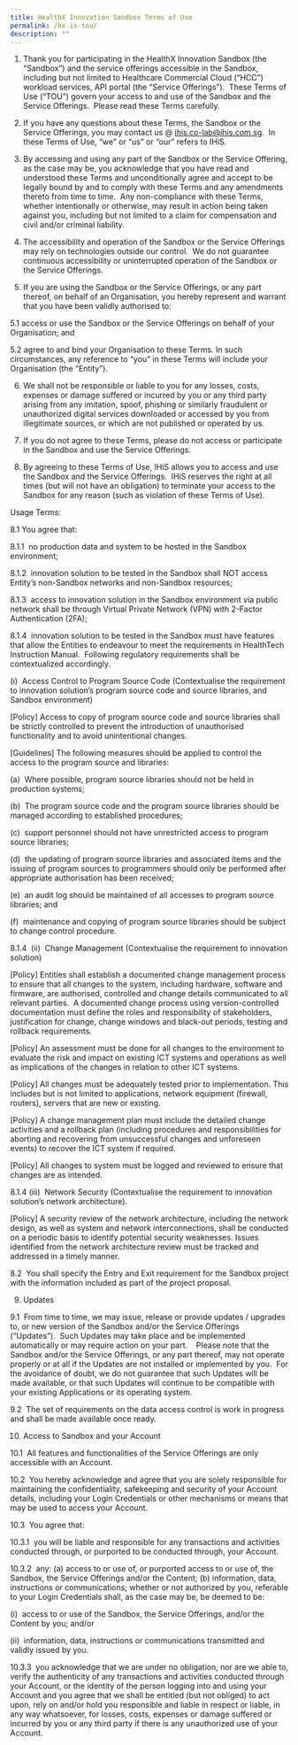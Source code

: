 ```yaml
---
title: HealthX Innovation Sandbox Terms of Use
permalink: /hx-is-tou/
description: ""
---
```

1. Thank you for participating in the HealthX Innovation Sandbox (the “Sandbox”) and the service offerings accessible in the Sandbox, including but not limited to Healthcare Commercial Cloud (“HCC”) workload services, API portal (the “Service Offerings”).  These Terms of Use (“TOU”) govern your access to and use of the Sandbox and the Service Offerings.  Please read these Terms carefully.

2. If you have any questions about these Terms, the Sandbox or the Service Offerings, you may contact us @ [ihis.co-lab@ihis.com.sg](mailto:ihis.co-lab@ihis.com.sg).  In these Terms of Use, “we” or “us” or “our” refers to IHiS.  

3. By accessing and using any part of the Sandbox or the Service Offering, as the case may be, you acknowledge that you have read and understood these Terms and unconditionally agree and accept to be legally bound by and to comply with these Terms and any amendments thereto from time to time.  Any non-compliance with these Terms, whether intentionally or otherwise, may result in action being taken against you, including but not limited to a claim for compensation and civil and/or criminal liability.

4. The accessibility and operation of the Sandbox or the Service Offerings may rely on technologies outside our control.  We do not guarantee continuous accessibility or uninterrupted operation of the Sandbox or the Service Offerings.

5. If you are using the Sandbox or the Service Offerings, or any part thereof, on behalf of an Organisation, you hereby represent and warrant that you have been validly authorised to: 

5.1 access or use the Sandbox or the Service Offerings on behalf of your Organisation; and

5.2 agree to and bind your Organisation to these Terms. In such circumstances, any reference to “you” in these Terms will include your Organisation (the “Entity”).

6. We shall not be responsible or liable to you for any losses, costs, expenses or damage suffered or incurred by you or any third party arising from any imitation, spoof, phishing or similarly fraudulent or unauthorized digital services downloaded or accessed by you from illegitimate sources, or which are not published or operated by us.

7. If you do not agree to these Terms, please do not access or participate in the Sandbox and use the Service Offerings.

8. By agreeing to these Terms of Use, IHiS allows you to access and use the Sandbox and the Service Offerings.  IHiS reserves the right at all times (but will not have an obligation) to terminate your access to the Sandbox for any reason (such as violation of these Terms of Use).

Usage Terms:

8.1 You agree that:

8.1.1  no production data and system to be hosted in the Sandbox environment;

8.1.2  innovation solution to be tested in the Sandbox shall NOT access Entity’s non-Sandbox networks and non-Sandbox resources;

8.1.3  access to innovation solution in the Sandbox environment via public network shall be through Virtual Private Network (VPN) with 2-Factor Authentication (2FA);

8.1.4  innovation solution to be tested in the Sandbox must have features that allow the Entities to endeavour to meet the requirements in HealthTech Instruction Manual.  Following regulatory requirements shall be contextualized accordingly. 

(i)  Access Control to Program Source Code (Contextualise the requirement to innovation solution’s program source code and source libraries, and Sandbox environment) 
	
[Policy] Access to copy of program source code and source libraries shall be strictly controlled to prevent the introduction of unauthorised functionality and to avoid unintentional changes.

[Guidelines] The following measures should be applied to control the access to the program source and libraries:

(a)  Where possible, program source libraries should not be held in production systems;

(b)  The program source code and the program source libraries should be managed according to established procedures;

(c)  support personnel should not have unrestricted access to program source libraries;

(d)  the updating of program source libraries and associated items and the issuing of program sources to programmers should only be performed after appropriate authorisation has been received;

(e)  an audit log should be maintained of all accesses to program source libraries; and

(f)  maintenance and copying of program source libraries should be subject to change control procedure.


8.1.4  (ii)  Change Management (Contextualise the requirement to innovation solution)

[Policy] Entities shall establish a documented change management process to ensure that all changes to the system, including hardware, software and firmware, are authorised, controlled and change details communicated to all relevant parties.  A documented change process using version-controlled documentation must define the roles and responsibility of stakeholders, justification for change, change windows and black-out periods, testing and rollback requirements.

[Policy] An assessment must be done for all changes to the environment to evaluate the risk and impact on existing ICT systems and operations as well as implications of the changes in relation to other ICT systems.

[Policy] All changes must be adequately tested prior to implementation. This includes but is not limited to applications, network equipment (firewall, routers), servers that are new or existing.

[Policy] A change management plan must include the detailed change activities and a rollback plan (including procedures and responsibilities for aborting and recovering from unsuccessful changes and unforeseen events) to recover the ICT system if required.

[Policy] All changes to system must be logged and reviewed to ensure that changes are as intended.

8.1.4  (iii)  Network Security (Contextualise the requirement to innovation solution’s network architecture).

[Policy] A security review of the network architecture, including the network design, as well as system and network interconnections, shall be conducted on a periodic basis to identify potential security weaknesses. Issues identified from the network architecture review must be tracked and addressed in a timely manner.

8.2  You shall specify the Entry and Exit requirement for the Sandbox project with the information included as part of the project proposal.

   

9. Updates

9.1  From time to time, we may issue, release or provide updates / upgrades to, or new version of the Sandbox and/or the Service Offerings (“Updates”).  Such Updates may take place and be implemented automatically or may require action on your part.    Please note that the Sandbox and/or the Service Offerings, or any part thereof, may not operate properly or at all if the Updates are not installed or implemented by you.  For the avoidance of doubt, we do not guarantee that such Updates will be made available, or that such Updates will continue to be compatible with your existing Applications or its operating system.   

9.2  The set of requirements on the data access control is work in progress and shall be made available once ready.

   
10. Access to Sandbox and your Account

10.1  All features and functionalities of the Service Offerings are only accessible with an Account.

10.2  You hereby acknowledge and agree that you are solely responsible for maintaining the confidentiality, safekeeping and security of your Account details, including your Login Credentials or other mechanisms or means that may be used to access your Account.

10.3  You agree that:

10.3.1  you will be liable and responsible for any transactions and activities conducted through, or purported to be conducted through, your Account.

10.3.2  any: (a) access to or use of, or purported access to or use of, the Sandbox, the Service Offerings and/or the Content; (b) information, data, instructions or communications; whether or not authorized by you, referable to your Login Credentials shall, as the case may be, be deemed to be:

(i)  access to or use of the Sandbox, the Service Offerings, and/or the Content by you; and/or

(ii)  information, data, instructions or communications transmitted and validly issued by you.

10.3.3  you acknowledge that we are under no obligation, nor are we able to, verify the authenticity of any transactions and activities conducted through your Account, or the identity of the person logging into and using your Account and you agree that we shall be entitled (but not obliged) to act upon, rely on and/or hold you responsible and liable in respect or liable, in any way whatsoever, for losses, costs, expenses or damage suffered or incurred by you or any third party if there is any unauthorized use of your Account.